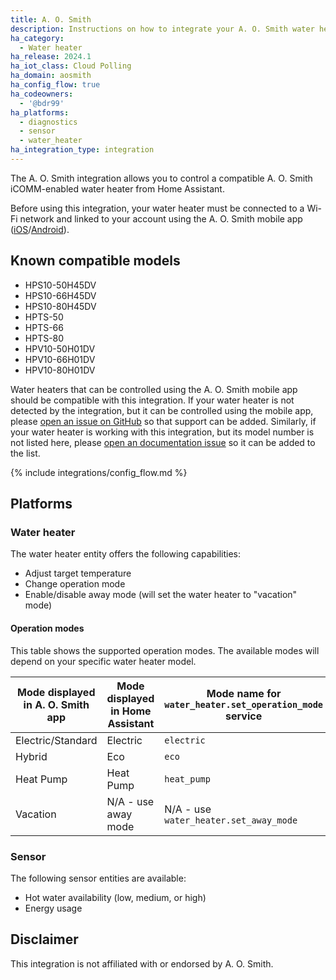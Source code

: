 ```yaml
---
title: A. O. Smith
description: Instructions on how to integrate your A. O. Smith water heater with Home Assistant.
ha_category:
  - Water heater
ha_release: 2024.1
ha_iot_class: Cloud Polling
ha_domain: aosmith
ha_config_flow: true
ha_codeowners:
  - '@bdr99'
ha_platforms:
  - diagnostics
  - sensor
  - water_heater
ha_integration_type: integration
---
```


The A. O. Smith integration allows you to control a compatible A. O. Smith iCOMM-enabled water heater from Home Assistant.

Before using this integration, your water heater must be connected to a Wi-Fi network and linked to your account using the A. O. Smith mobile app ([iOS](https://apps.apple.com/us/app/a-o-smith/id456489822)/[Android](https://play.google.com/store/apps/details?id=com.aosmith.warrantycheck)).

## Known compatible models

- HPS10-50H45DV
- HPS10-66H45DV
- HPS10-80H45DV
- HPTS-50
- HPTS-66
- HPTS-80
- HPV10-50H01DV
- HPV10-66H01DV
- HPV10-80H01DV

Water heaters that can be controlled using the A. O. Smith mobile app should be compatible with this integration. If your water heater is not detected by the integration, but it can be controlled using the mobile app, please [open an issue on GitHub](https://github.com/home-assistant/core/issues/new?template=bug_report.yml&integration_name=A.%20O.%20Smith&integration_link=https%3A%2F%2Fwww.home-assistant.io%2Fintegrations%2Faosmith) so that support can be added. Similarly, if your water heater is working with this integration, but its model number is not listed here, please [open an documentation issue](https://github.com/home-assistant/home-assistant.io/issues/new?template=feedback.yml&url=https%3A%2F%2Fwww.home-assistant.io%2Fintegrations%2Faosmith) so it can be added to the list.

{% include integrations/config_flow.md %}

## Platforms

### Water heater

The water heater entity offers the following capabilities:
- Adjust target temperature
- Change operation mode
- Enable/disable away mode (will set the water heater to "vacation" mode)

#### Operation modes

This table shows the supported operation modes. The available modes will depend on your specific water heater model.

| Mode displayed in A. O. Smith app  | Mode displayed in Home Assistant | Mode name for `water_heater.set_operation_mode` service |
| ---------------------------------- | -------------------------------- | ------------------------------------------------------- |
| Electric/Standard                  | Electric                         | `electric`                                              |
| Hybrid                             | Eco                              | `eco`                                                   |
| Heat Pump                          | Heat Pump                        | `heat_pump`                                             |
| Vacation                           | N/A - use away mode              | N/A - use `water_heater.set_away_mode`                  |

### Sensor

The following sensor entities are available:
- Hot water availability (low, medium, or high)
- Energy usage

## Disclaimer

This integration is not affiliated with or endorsed by A. O. Smith.
